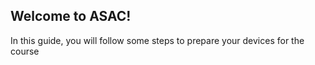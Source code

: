 ## Welcome to ASAC!
In this guide, you will follow some steps to prepare your devices for the course

